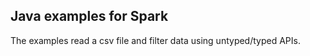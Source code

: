 Java examples for Spark
------------------------

The examples read a csv file and filter data using untyped/typed APIs.

